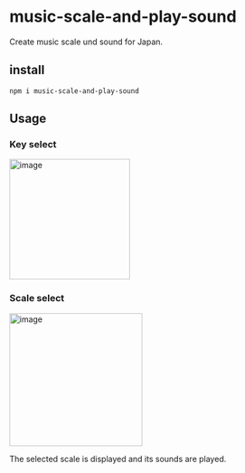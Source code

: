 # music-scale-and-play-sound
Create music scale und sound for Japan.

## install
`npm i music-scale-and-play-sound`

## Usage

### Key select
<img width="213" alt="image" src="https://user-images.githubusercontent.com/62344131/170906353-21bbf8bd-3441-457c-9c2e-02466292aaa5.png">

### Scale select
<img width="235" alt="image" src="https://user-images.githubusercontent.com/62344131/170906379-d83985c8-5c98-4a73-8a35-51865646db13.png">

The selected scale is displayed and its sounds are played.
